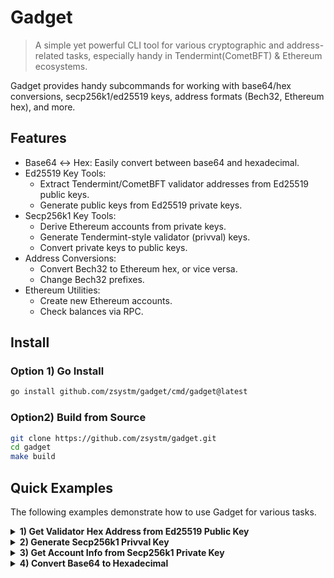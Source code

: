 # Gadget
> A simple yet powerful CLI tool for various cryptographic and address-related tasks, especially handy in Tendermint(CometBFT) & Ethereum ecosystems.

Gadget provides handy subcommands for working with base64/hex conversions, secp256k1/ed25519 keys, address formats (Bech32, Ethereum hex), and more.

## Features
- Base64 ↔ Hex: Easily convert between base64 and hexadecimal. 
- Ed25519 Key Tools:
  - Extract Tendermint/CometBFT validator addresses from Ed25519 public keys.
  - Generate public keys from Ed25519 private keys.
- Secp256k1 Key Tools:
  - Derive Ethereum accounts from private keys. 
  - Generate Tendermint-style validator (privval) keys. 
  - Convert private keys to public keys.
- Address Conversions:
  - Convert Bech32 to Ethereum hex, or vice versa. 
  - Change Bech32 prefixes.
- Ethereum Utilities:
  - Create new Ethereum accounts. 
  - Check balances via RPC.

## Install
### Option 1) Go Install

```bash
go install github.com/zsystm/gadget/cmd/gadget@latest
```

### Option2) Build from Source
```bash
git clone https://github.com/zsystm/gadget.git
cd gadget
make build
```

## Quick Examples
The following examples demonstrate how to use Gadget for various tasks.
<details> <summary><strong>1) Get Validator Hex Address from Ed25519 Public Key</strong></summary>

```bash
# 1. Check your validator's Ed25519 public key
cometbft show-validator
# Outputs something like:
{
  "type":"tendermint/PubKeyEd25519",
  "value":"xV2T7kMMXB94NOm22wIPrFyaFFGhiodEIliFAaGnODw="
}
# 2. Get the validator's hex address
gadget ed25519 addr-from-pubkey xV2T7kMMXB94NOm22wIPrFyaFFGhiodEIliFAaGnODw=
```

**Result:**

```bash
address: 9C1950C518E7F2188B054417A9B33CB41B5935B7
```

</details> <details> <summary><strong>2) Generate Secp256k1 Privval Key</strong></summary>

```bash
# Generate a Tendermint-style private validator key from a secp256k1 private key
gadget secp256k1 privval 1afed3c4437316f73d28f69fd5e90ffc551a3862d08c34073e42f89d9dcc7149
```

**Result:**
```json
{
  "Key": {
    "address": "870B2D7410FA447EBB61E03D41F01B746F413137",
    "pub_key": {
      "type": "tendermint/PubKeySecp256k1",
      "value": "A1Sh0t3iqUEvMEfxBYaLCmRoDfqvNzIw0UjmkYBivSZC"
    },
    "priv_key": {
      "type": "tendermint/PrivKeySecp256k1",
      "value": "FkyINadFe6Dw5TKNHXly4lnxqXnQ63aSwxxfauROJ6M="
    }
  },
  "LastSignState": {
    "height": "0",
    "round": 0,
    "step": 0
  }
}
```

</details> <details> <summary><strong>3) Get Account Info from Secp256k1 Private Key</strong></summary>

```bash
gadget secp256k1 acc story 164c8835a7457ba0f0e5328d1d7972e259f1a979d0eb7692c31c5f6ae44e27a3
```

**Result:**
```json
{
  "ethAddr": "0x881319354734eb9366A26a4f3e640BA55F1a2e0c",
  "accAddr": "story1su9j6aqslfz8awmpuq75ruqmw3h5zvfh7zkaax",
  "valAddr": "storyvaloper1su9j6aqslfz8awmpuq75ruqmw3h5zvfhsdzukd",
  "pubKey": "A1Sh0t3iqUEvMEfxBYaLCmRoDfqvNzIw0UjmkYBivSZC"
}
```

</details> <details> <summary><strong>4) Convert Base64 to Hexadecimal</strong></summary>

```bash
gadget b64-to-hex A1Sh0t3iqUEvMEfxBYaLCmRoDfqvNzIw0UjmkYBivSZC
```

**Result:**
```bash
hex: 0354a1d2dde2a9412f3047f105868b0a64680dfaaf373230d148e6918062bd2642
```

## Commands Overview
The following is a list of available commands in Gadget. Use `gadget help [command]` for detailed help on any command.
- Base64 ↔ Hex 
  - `gadget b64-to-hex`: Convert a base64 string to hexadecimal 
  - `gadget hex-to-b64`: Convert a hexadecimal string to base64

- Address Tools(`addr`)
  - `gadget addr bech-to-eth`: Convert a Bech32 address to a 20-byte Ethereum hexadecimal address
  - `gadget addr eth-to-bech`: Convert a 20-byte Ethereum hexadecimal address to Bech32 
  - `gadget addr change-bech-prefix`: Convert a Bech32 address to another prefix
- Ethereum Tools(`eth`)
  - `gadget eth addr`: Get Ethereum address from a private key
  - `gadget eth get-balance`: Get the balance of an Ethereum address using RPC
  - `gadget eth new-acc`: Generate a random Ethereum account
- Secp256k1 Tools(`secp256k1`)
  - `gadget secp2565k1 acc`: (hex without 0x) secp256k1 private key → account info.
  - `gadget secp256k1 privval`: (hex without 0x) secp256k1 private key → Tendermint/CometBFT privval key
  - `gadget secp256k1 pub`: (hex without 0x) secp256k1 private key → public key
- Ed25519 Tools (`ed25519`)
  - `gadget ed25519 addr-from-pubkey`: Ed25519 public key → Tendermint/CometBFT validator hex address
  - `gadget ed25519 pubkey-from-privkey`: Ed25519 private key → public key

## License

This project is licensed under GNU General Public License v3.0 - see the [LICENSE](LICENSE) file for details.
